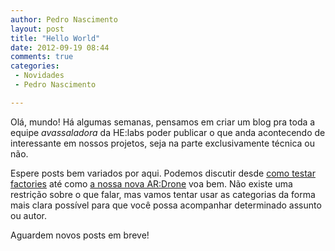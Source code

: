 ```yaml
---
author: Pedro Nascimento
layout: post
title: "Hello World"
date: 2012-09-19 08:44
comments: true
categories:
 - Novidades 
 - Pedro Nascimento

---
```


Olá, mundo! Há algumas semanas, pensamos em criar um blog pra toda
a equipe *avassaladora* da HE:labs poder publicar o que anda acontecendo
de interessante em nossos projetos, seja na parte exclusivamente técnica
ou não.
<!--more-->
Espere posts bem variados por aqui. Podemos discutir desde [como testar
factories][postrodrigo] até como [a nossa nova AR:Drone][drone] voa bem. Não existe uma restrição sobre o que falar, mas vamos tentar usar as categorias da
forma mais clara possível para que você possa acompanhar determinado
assunto ou autor.

Aguardem novos posts em breve!

[postrodrigo]: http://rodrigopinto.me/2012/09/12/testando-factories-para-manter-a-sanidade/
[drone]: http://www.youtube.com/watch?v=EYvTJnWrH2Q
